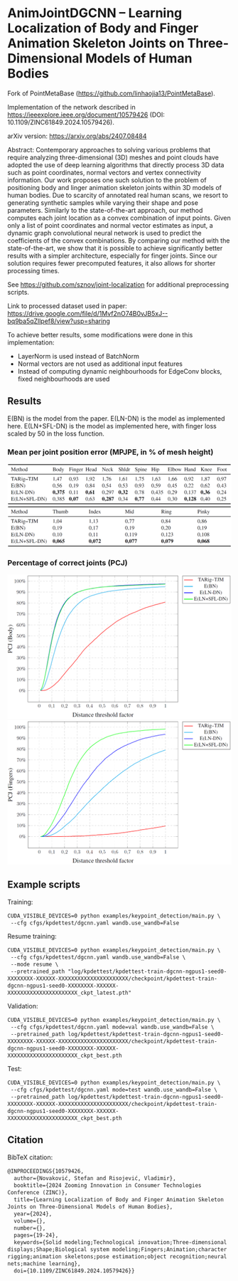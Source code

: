 # AnimJointDGCNN – Learning Localization of Body and Finger Animation Skeleton Joints on Three-Dimensional Models of Human Bodies

Fork of PointMetaBase (https://github.com/linhaojia13/PointMetaBase).

Implementation of the network described in https://ieeexplore.ieee.org/document/10579426 (DOI: 10.1109/ZINC61849.2024.10579426).

arXiv version: https://arxiv.org/abs/2407.08484

Abstract: Contemporary approaches to solving various problems that require analyzing three-dimensional (3D) meshes and point clouds have adopted the use of deep learning algorithms that directly process 3D data such as point coordinates, normal vectors and vertex connectivity information. Our work proposes one such solution to the problem of positioning body and linger animation skeleton joints within 3D models of human bodies. Due to scarcity of annotated real human scans, we resort to generating synthetic samples while varying their shape and pose parameters. Similarly to the state-of-the-art approach, our method computes each joint location as a convex combination of input points. Given only a list of point coordinates and normal vector estimates as input, a dynamic graph convolutional neural network is used to predict the coefficients of the convex combinations. By comparing our method with the state-of-the-art, we show that it is possible to achieve significantly better results with a simpler architecture, especially for finger joints. Since our solution requires fewer precomputed features, it also allows for shorter processing times.

See https://github.com/sznov/joint-localization for additional preprocessing scripts.

Link to processed dataset used in paper: https://drive.google.com/file/d/1Mvf2nO74B0vJB5xJ--bq9ba5qZllpef8/view?usp=sharing

To achieve better results, some modifications were done in this implementation:
- LayerNorm is used instead of BatchNorm
- Normal vectors are not used as additional input features
- Instead of computing dynamic neighbourhoods for EdgeConv blocks, fixed neighbourhoods are used

## Results

E(BN) is the model from the paper. E(LN-DN) is the model as implemented here. E(LN+SFL-DN) is the model as implemented here, with finger loss scaled by 50 in the loss function.

### Mean per joint position error (MPJPE, in % of mesh height)

![MPJPE for body joints](figures/mpjpe-body.png)
![MPJPE for finger joints](figures/mpjpe-fingers.png)

### Percentage of correct joints (PCJ)

![PCJ for body joints](figures/pcj-body.png)
![PCJ for finger joints](figures/pcj-fingers.png)

## Example scripts

Training:
```
CUDA_VISIBLE_DEVICES=0 python examples/keypoint_detection/main.py \
 --cfg cfgs/kpdettest/dgcnn.yaml wandb.use_wandb=False
```

Resume training:
```
CUDA_VISIBLE_DEVICES=0 python examples/keypoint_detection/main.py \
 --cfg cfgs/kpdettest/dgcnn.yaml wandb.use_wandb=False \
 --mode resume \
 --pretrained_path "log/kpdettest/kpdettest-train-dgcnn-ngpus1-seed0-XXXXXXXX-XXXXXX-XXXXXXXXXXXXXXXXXXXXXX/checkpoint/kpdettest-train-dgcnn-ngpus1-seed0-XXXXXXXX-XXXXXX-XXXXXXXXXXXXXXXXXXXXXX_ckpt_latest.pth"
```

Validation:
```
CUDA_VISIBLE_DEVICES=0 python examples/keypoint_detection/main.py \
 --cfg cfgs/kpdettest/dgcnn.yaml mode=val wandb.use_wandb=False \
 --pretrained_path log/kpdettest/kpdettest-train-dgcnn-ngpus1-seed0-XXXXXXXX-XXXXXX-XXXXXXXXXXXXXXXXXXXXXX/checkpoint/kpdettest-train-dgcnn-ngpus1-seed0-XXXXXXXX-XXXXXX-XXXXXXXXXXXXXXXXXXXXXX_ckpt_best.pth
```

Test:
```
CUDA_VISIBLE_DEVICES=0 python examples/keypoint_detection/main.py \
 --cfg cfgs/kpdettest/dgcnn.yaml mode=test wandb.use_wandb=False \
 --pretrained_path log/kpdettest/kpdettest-train-dgcnn-ngpus1-seed0-XXXXXXXX-XXXXXX-XXXXXXXXXXXXXXXXXXXXXX/checkpoint/kpdettest-train-dgcnn-ngpus1-seed0-XXXXXXXX-XXXXXX-XXXXXXXXXXXXXXXXXXXXXX_ckpt_best.pth
```

## Citation

BibTeX citation:

```
@INPROCEEDINGS{10579426,
  author={Novaković, Stefan and Risojević, Vladimir},
  booktitle={2024 Zooming Innovation in Consumer Technologies Conference (ZINC)}, 
  title={Learning Localization of Body and Finger Animation Skeleton Joints on Three-Dimensional Models of Human Bodies}, 
  year={2024},
  volume={},
  number={},
  pages={19-24},
  keywords={Solid modeling;Technological innovation;Three-dimensional displays;Shape;Biological system modeling;Fingers;Animation;character rigging;animation skeletons;pose estimation;object recognition;neural nets;machine learning},
  doi={10.1109/ZINC61849.2024.10579426}}
```
